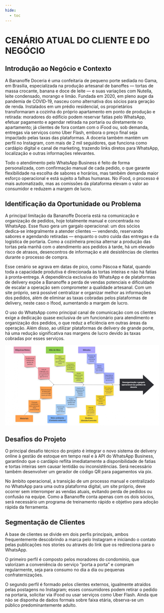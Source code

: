 ```yaml
---
hide:
  - toc
---
```

# CENÁRIO ATUAL DO CLIENTE E DO NEGÓCIO

## Introdução ao Negócio e Contexto

A Bananoffe Doceria é uma confeitaria de pequeno porte sediada no Gama, em Brasília, especializada na
produção artesanal de banoffes — tortas de massa crocante, banana e doce de leite — e suas variações com
Nutella, leite condensado, morango e limão. Fundada em 2020, em pleno auge da pandemia de COVID‑19,
nasceu como alternativa dos sócios para geração de renda. Instalados em um prédio residencial, os
proprietários transformaram a cozinha do próprio apartamento em ponto de produção e retirada: moradores
do edifício podem reservar fatias pelo WhatsApp, efetuar pagamento e agendar retirada na portaria ou
diretamente no apartamento; já clientes de fora contam com o iFood ou, sob demanda, entregas via serviços
como Uber Flash, embora o preço final seja impactado pelas taxas das plataformas. A doceria também
mantém um perfil no Instagram, com mais de 2 mil seguidores, que funciona como cardápio digital e canal
de marketing, trazendo links diretos para WhatsApp, localização e outras informações relevantes.

Todo o atendimento pelo WhatsApp Business é feito de forma personalizada, com confirmação manual de
cada pedido, o que garante flexibilidade na escolha de sabores e horários, mas também demanda maior
esforço operacional e está sujeito a falhas humanas. No iFood, o processo é mais automatizado, mas as
comissões da plataforma elevam o valor ao consumidor e reduzem a margem de lucro.


## Identificação da Oportunidade ou Problema

A principal limitação da Bananoffe Doceria está na comunicação e organização de pedidos, hoje totalmente
manual e concentrada no WhatsApp. Esse fluxo gera um gargalo operacional: um dos sócios dedica‑se
integralmente a atender clientes — vendendo, reservando sabores e agendando retiradas — enquanto o outro
cuida das entregas e da logística de portaria. Como a cozinheira precisa alternar a produção das tortas pela
manhã com o atendimento aos pedidos à tarde, há um elevado risco de atrasos, desencontros de informação e
até desistências de clientes durante o processo de compra.

Esse cenário se agrava em datas de pico, como Páscoa e Natal, quando toda a capacidade produtiva é
direcionada às tortas inteiras e não há fatias à pronta‑entrega. A dependência exclusiva do WhatsApp e de
plataformas de delivery expõe a Bananoffe a perda de vendas potenciais e dificuldade de escalar a operação
sem comprometer a qualidade artesanal. Com um site próprio, será possível centralizar e organizar melhor as
informações dos pedidos, além de eliminar as taxas cobradas pelos plataformas de delivery, neste caso o Ifood,
aumentando a margem de lucro.

O uso do WhatsApp como principal canal de comunicação com os clientes exige a dedicação quase exclusiva
de um funcionário para atendimento e organização dos pedidos, o que reduz a eficiência em outras áreas da
operação. Além disso, ao utilizar plataformas de delivery de grande porte, há uma redução significativa nas
margens de lucro devido às taxas cobradas por esses serviços.

![Diagrama de Ishikawa](../../assets/Diagrama%20de%20Ishikawa.jpg)


## Desafios do Projeto

O principal desafio técnico do projeto é integrar o novo sistema de delivery online à gestão de estoque em
tempo real e à API do WhatsApp Business, garantindo que o cardápio reflita imediatamente a disponibilidade
de fatias e tortas inteiras sem causar lentidão ou inconsistências. Será necessário também desenvolver um
gerador de código QR para pagamentos via pix.

No âmbito operacional, a transição de um processo manual e centralizado no WhatsApp para uma outra
plataforma digital, um site próprio, deve ocorrer sem interromper as vendas atuais, evitando perda de pedidos
ou confusão na equipe. Como a Bananoffe conta apenas com os dois sócios, será necessário um programa de
treinamento rápido e objetivo para adoção rápida da ferramenta.


## Segmentação de Clientes

A base de clientes se divide em dois perfis principais, ambos frequentemente descobrindo a marca pelo
Instagram e iniciando o contato pelas publicações nos stories ou através do link que os redireciona para o
WhatsApp.

O primeiro perfil é composto pelos moradores do condomínio, que valorizam a conveniência do serviço “porta
a porta” e compram regularmente, seja para consumo no dia a dia ou pequenas confraternizações.

O segundo perfil é formado pelos clientes externos, igualmente atraídos pelas postagens no Instagram; esses
consumidores podem retirar o pedido na portaria, solicitar via iFood ou usar serviços como Uber Flash. Ainda
que não se disponha de dados formais sobre faixa etária, observa-se um público predominantemente adulto.
